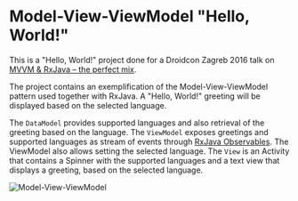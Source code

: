 # Model-View-ViewModel "Hello, World!"

This is a "Hello, World!" project done for a Droidcon Zagreb 2016 talk on [MVVM & RxJava – the perfect mix][droidcon].

The project contains an exemplification of the Model-View-ViewModel pattern used together with RxJava.
A "Hello, World!" greeting will be displayed based on the selected language. 

The `DataModel` provides supported languages and also retrieval of the greeting based on the language.
The `ViewModel` exposes greetings and supported languages as stream of events through [RxJava Observables][observables]. The ViewModel also allows setting the selected language.
The `View` is an Activity that contains a Spinner with the supported languages and a text view that displays a greeting, based on the selected language.


![Model-View-ViewModel](https://github.com/florina-muntenescu/DroidconMVVM/blob/readme/screenshots/mvvm.png?raw=true)

[droidcon]: <http://droidcon.hr/en/sessions/mvvm-rxjava-perfect-mix/>
[observables]: <http://reactivex.io/documentation/observable.html>

